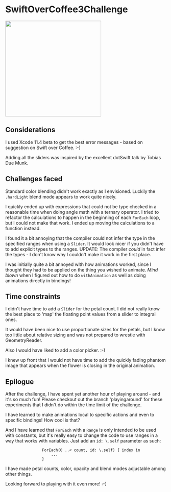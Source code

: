 # SwiftOverCoffee3Challenge

<img src="https://j.gifs.com/71wM6w.gif" width="300" />

## Considerations

I used Xcode 11.4 beta to get the best error messages - based on suggestion on Swift over Coffee. :-)

Adding all the sliders was inspired by the excellent dotSwift talk by Tobias Due Munk.

## Challenges faced

Standard color blending didn't work exactly as I envisioned. Luckily the `.hardLight` blend mode appears to work quite nicely.

I quickly ended up with expressions that could not be type checked in a reasonable time when doing angle math with a ternary operator. 
I tried to refactor the calculations to happen in the beginning of each `ForEach` loop, but I could not make that work. 
I ended up moving the calculations to a function instead.

I found it a bit annoying that the compiler could not infer the type in the specified ranges when using a `Slider`. It would look nicer if you didn't have to add explicit types to the ranges. UPDATE: The compiler _could_ in fact infer the types - I don't know why I couldn't make it work in the first place.

I was initially quite a bit annoyed with how animations worked, since I thought they had to be applied on the thing you wished to animate. *Mind blown* when I figured out how to do `withAnimation` as well as doing animations directly in bindings!

## Time constraints 

I didn't have time to add a `Slider` for the petal count. I did not really know the best place to 'map' the floating point values from a slider to integral ones.

It would have been nice to use proportionate sizes for the petals, but I know too little about relative sizing and was not prepared to wrestle with GeometryReader.

Also I would have liked to add a color picker. :-)

I knew up front that I would not have time to add the quickly fading phantom image that appears when the flower is closing in the original animation.

## Epilogue

After the challenge, I have spent yet another hour of playing around - and it's so much fun!
Please checkout out the branch 'playingaround' for these experiments that I didn't do within the time limit of the challenge.

I have learned to make animations local to specific actions and even to specific bindings! How cool is that?

And I have learned that `ForEach` with a `Range` is only intended to be used with constants, but it's really easy to change the code to use ranges in a way that works with variables. Just add an `id: \.self` parameter as such:

```
                ForEach(0 ..< count, id: \.self) { index in
                    ...
                }
```

I have made petal counts, color, opacity and blend modes adjustable among other things.

Looking forward to playing with it even more! :-)
